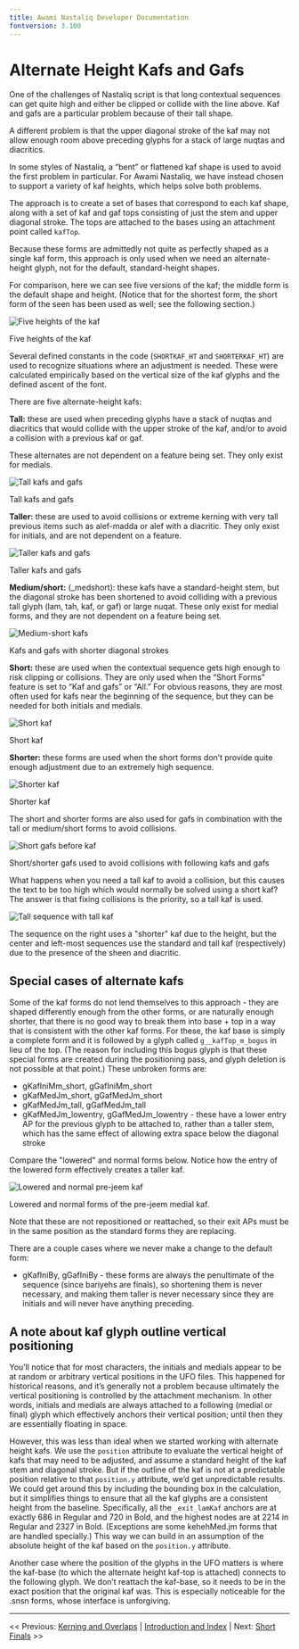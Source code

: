 ```yaml
---
title: Awami Nastaliq Developer Documentation
fontversion: 3.100
---
```


# Alternate Height Kafs and Gafs

One of the challenges of Nastaliq script is that long contextual sequences can get quite high and either be clipped or collide with the line above. Kaf and gafs are a particular problem because of their tall shape.

A different problem is that the upper diagonal stroke of the kaf may not allow enough room above preceding glyphs for a stack of large nuqtas and diacritics.

In some styles of Nastaliq, a “bent” or flattened kaf shape is used to avoid the first problem in particular. For Awami Nastaliq, we have instead chosen to support a variety of kaf heights, which helps solve both problems.

The approach is to create a set of bases that correspond to each kaf shape, along with a set of kaf and gaf tops consisting of just the stem and upper diagonal stroke. The tops are attached to the bases using an attachment point called `kafTop`.

Because these forms are admittedly not quite as perfectly shaped as a single kaf form, this approach is only used when we need an alternate-height glyph, not for the default, standard-height shapes.

For comparison, here we can see five versions of the kaf; the middle form is the default shape and height. (Notice that for the shortest form, the short form of the seen has been used as well; see the following section.)

![Five heights of the kaf](assets/images/dev_doc/FiveHtKafs.png)
<figcaption>Five heights of the kaf</figcaption>

Several defined constants in the code (`SHORTKAF_HT` and `SHORTERKAF_HT`) are used to recognize situations where an adjustment is needed. These were calculated empirically based on the vertical size of the kaf glyphs and the defined ascent of the font.

There are five alternate-height kafs:

**Tall:** these are used when preceding glyphs have a stack of nuqtas and diacritics that would collide with the upper stroke of the kaf, and/or to avoid a collision with a previous kaf or gaf.

These alternates are not dependent on a feature being set. They only exist for medials.

![Tall kafs and gafs](assets/images/dev_doc/TallKafs.png)
<figcaption>Tall kafs and gafs</figcaption>

**Taller:** these are used to avoid collisions or extreme kerning with very tall previous items such as alef-madda or alef with a diacritic. They only exist for initials, and are not dependent on a feature.

![Taller kafs and gafs](assets/images/dev_doc/TallerKafs.png)
<figcaption>Taller kafs and gafs</figcaption>

**Medium/short:** (\_medshort): these kafs have a standard-height stem, but the diagonal stroke has been shortened to avoid colliding with a previous tall glyph (lam, tah, kaf, or gaf) or large nuqat. These only exist for medial forms, and they are not dependent on a feature being set.

![Medium-short kafs](assets/images/dev_doc/MedShortKafs.png)
<figcaption>Kafs and gafs with shorter diagonal strokes</figcaption>

**Short:** these are used when the contextual sequence gets high enough to risk clipping or collisions. They are only used when the “Short Forms” feature is set to “Kaf and gafs” or “All.” For obvious reasons, they are most often used for kafs near the beginning of the sequence, but they can be needed for both initials and medials.

![Short kaf](assets/images/dev_doc/ShortKaf.png)
<figcaption>Short kaf</figcaption>

**Shorter:** these forms are used when the short forms don’t provide quite enough adjustment due to an extremely high sequence.

![Shorter kaf](assets/images/dev_doc/ShorterKaf.png)
<figcaption>Shorter kaf</figcaption>

The short and shorter forms are also used for gafs in combination with the tall or medium/short forms to avoid collisions.

![Short gafs before kaf](assets/images/dev_doc/ShortGafPlusKaf.png)
<figcaption>Short/shorter gafs used to avoid collisions with following kafs and gafs</figcaption>

What happens when you need a tall kaf to avoid a collision, but this causes the text to be too high which would normally be solved using a short kaf? The answer is that fixing collisions is the priority, so a tall kaf is used.

![Tall sequence with tall kaf](assets/images/dev_doc/TallKafTallSeq.png)
<figcaption>The sequence on the right uses a "shorter" kaf due to the height, but the center and left-most sequences use the standard and tall kaf (respectively) due to the presence of the sheen and diacritic.</figcaption>

## Special cases of alternate kafs

Some of the kaf forms do not lend themselves to this approach - they are shaped differently enough from the other forms, or are naturally enough shorter, that there is no good way to break them into base + top in a way that is consistent with the other kaf forms. For these, the kaf base is simply a complete form and it is followed by a glyph called `g__kafTop_m_bogus` in lieu of the top. (The reason for including this bogus glyph is that these special forms are created during the positioning pass, and glyph deletion is not possible at that point.)  These unbroken forms are:

- gKafIniMm_short, gGafIniMm_short
- gKafMedJm_short, gGafMedJm_short
- gKafMedJm_tall, gGafMedJm_tall
- gKafMedJm_lowentry, gGafMedJm_lowentry - these have a lower entry AP for the previous glyph to be attached to, rather than a taller stem, which has the same effect of allowing extra space below the diagonal stroke

Compare the "lowered" and normal forms below. Notice how the entry of the lowered form effectively creates a taller kaf.

![Lowered and normal pre-jeem kaf](assets/images/dev_doc/KafMedJmLowVsNormal.png)
<figcaption>Lowered and normal forms of the pre-jeem medial kaf.</figcaption>

Note that these are not repositioned or reattached, so their exit APs must be in the same position as the standard forms they are replacing.

There are a couple cases where we never make a change to the default form:

- gKafIniBy, gGafIniBy - these forms are always the penultimate of the sequence (since bariyehs are finals), so shortening them is never necessary, and making them taller is never necessary since they are initials and will never have anything preceding.

## A note about kaf glyph outline vertical positioning

You’ll notice that for most characters, the initials and medials appear to be at random or arbitrary vertical positions in the UFO files. This happened for historical reasons, and it’s generally not a problem because ultimately the vertical positioning is controlled by the attachment mechanism. In other words, initials and medials are always attached to a following (medial or final) glyph which effectively anchors their vertical position; until then they are essentially floating in space.

However, this was less than ideal when we started working with alternate height kafs. We use the `position` attribute to evaluate the vertical height of kafs that may need to be adjusted, and assume a standard height of the kaf stem and diagonal stroke. But if the outline of the kaf is not at a predictable position relative to that `position.y` attribute, we’d get unpredictable results. We could get around this by including the bounding box in the calculation, but it simplifies things to ensure that all the kaf glyphs are a consistent height from the baseline. Specifically, all the `_exit_lamKaf` anchors are at exactly 686 in Regular and 720 in Bold, and the highest nodes are at 2214 in Regular and 2327 in Bold. (Exceptions are some kehehMed.jm forms that are handled specially.) This way we can build in an assumption of the absolute height of the kaf based on the `position.y` attribute.

Another case where the position of the glyphs in the UFO matters is where the kaf-base (to which the alternate height kaf-top is attached) connects to the following glyph. We don’t reattach the kaf-base, so it needs to be in the exact position that the original kaf was. This is especially noticeable for the .snsn forms, whose interface is unforgiving.

------

<< Previous: [Kerning and Overlaps](dev08_kerning.md) | [Introduction and Index](dev01_intro.md) | Next: [Short Finals](dev10_shortfinals.md) >>

<!-- PRODUCT SITE ONLY
[font id='awami' face='AwamiNastaliq-Regular' size='150%' rtl=1]
[font id='awamiL' face='AwamiNastaliq-Regular' size='150%' ltr=1]
-->
